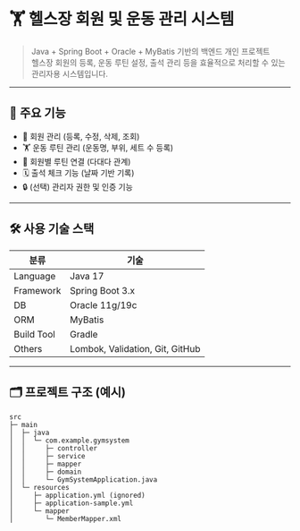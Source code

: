 # 🏋️ 헬스장 회원 및 운동 관리 시스템

> Java + Spring Boot + Oracle + MyBatis 기반의 백엔드 개인 프로젝트  
> 헬스장 회원의 등록, 운동 루틴 설정, 출석 관리 등을 효율적으로 처리할 수 있는 관리자용 시스템입니다.

---

## 📌 주요 기능

- 👤 회원 관리 (등록, 수정, 삭제, 조회)
- 🏋️ 운동 루틴 관리 (운동명, 부위, 세트 수 등록)
- 🔁 회원별 루틴 연결 (다대다 관계)
- 🗓️ 출석 체크 기능 (날짜 기반 기록)
- 🔒 (선택) 관리자 권한 및 인증 기능

---

## 🛠 사용 기술 스택

| 분류 | 기술 |
|------|------|
| Language | Java 17 |
| Framework | Spring Boot 3.x |
| DB | Oracle 11g/19c |
| ORM | MyBatis |
| Build Tool | Gradle |
| Others | Lombok, Validation, Git, GitHub |

---

## 🗂 프로젝트 구조 (예시)

```plaintext
src
├─ main
│  ├─ java
│  │  └─ com.example.gymsystem
│  │     ├─ controller
│  │     ├─ service
│  │     ├─ mapper
│  │     ├─ domain
│  │     └─ GymSystemApplication.java
│  └─ resources
│     ├─ application.yml (ignored)
│     ├─ application-sample.yml
│     └─ mapper
│        └─ MemberMapper.xml
